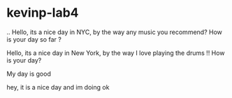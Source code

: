 # kevinp-lab4
..
Hello, its a nice day in NYC, by the way any music you recommend?
How is your day so far ?



Hello, its a nice day in New York, by the way I love playing the drums !!
How is your day?

My day is good 

hey, it is a nice day and im doing ok
